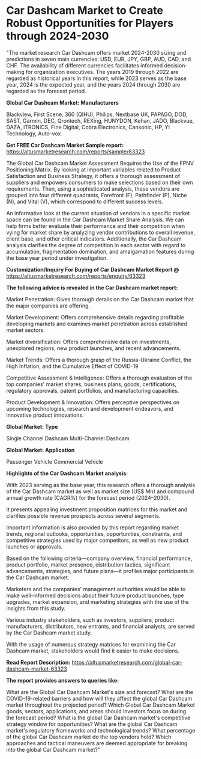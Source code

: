 <h1>Car Dashcam Market to Create Robust Opportunities for Players through 2024-2030 </h1>

"The market research Car Dashcam offers market 2024-2030 sizing and predictions in seven main currencies: USD, EUR, JPY, GBP, AUD, CAD, and CHF. The availability of different currencies facilitates informed decision-making for organization executives. The years 2019 through 2022 are regarded as historical years in this report, while 2023 serves as the base year, 2024 is the expected year, and the years 2024 through 2030 are regarded as the forecast period.

<b>Global Car Dashcam Market: Manufacturers</b>

Blackview, First Scene, 360 (QIHU), Philips, Nextbase UK, PAPAGO, DOD, SAST, Garmin, DEC, Qrontech, REXing, HUNYDON, Kehan, JADO, Blackvue, DAZA, iTRONICS, Fine Digital, Cobra Electronics, Cansonic, HP, YI Technology, Auto-vox

<b>Get FREE Car Dashcam Market Sample report:</b> <a href="https://altusmarketresearch.com/reports/sample/63323">https://altusmarketresearch.com/reports/sample/63323</a>

The Global Car Dashcam Market Assessment Requires the Use of the FPNV Positioning Matrix. By looking at important variables related to Product Satisfaction and Business Strategy, it offers a thorough assessment of suppliers and empowers consumers to make selections based on their own requirements. Then, using a sophisticated analysis, these vendors are grouped into four different quadrants, Forefront (F), Pathfinder (P), Niche (N), and Vital (V), which correspond to different success levels.

An informative look at the current situation of vendors in a specific market space can be found in the Car Dashcam Market Share Analysis. We can help firms better evaluate their performance and their competition when vying for market share by analyzing vendor contributions to overall revenue, client base, and other critical indicators. Additionally, the Car Dashcam analysis clarifies the degree of competition in each sector with regard to accumulation, fragmentation domination, and amalgamation features during the base year period under investigation.

<b>Customization/Inquiry For Buying of Car Dashcam Market Report @</b> <a href="https://altusmarketresearch.com/reports/enquiry/63323">https://altusmarketresearch.com/reports/enquiry/63323</a>

<b>The following advice is revealed in the Car Dashcam market report:</b>

Market Penetration: Gives thorough details on the Car Dashcam market that the major companies are offering.

Market Development: Offers comprehensive details regarding profitable developing markets and examines market penetration across established market sectors.

Market diversification: Offers comprehensive data on investments, unexplored regions, new product launches, and recent advancements.

Market Trends: Offers a thorough grasp of the Russia-Ukraine Conflict, the High Inflation, and the Cumulative Effect of COVID-19

Competitive Assessment & Intelligence: Offers a thorough evaluation of the top companies' market shares, business plans, goods, certifications, regulatory approvals, patent portfolios, and manufacturing capacities.

Product Development & Innovation: Offers perceptive perspectives on upcoming technologies, research and development endeavors, and innovative product innovations.

<b>Global Market: Type</b>

Single Channel Dashcam
Multi-Channel Dashcam

<b>Global Market: Application</b>

Passenger Vehicle
Commercial Vehicle


<b>Highlights of the Car Dashcam Market analysis:</b>

With 2023 serving as the base year, this research offers a thorough analysis of the Car Dashcam market as well as market size (US$ Mn) and compound annual growth rate (CAGR%) for the forecast period (2024–2030).

It presents appealing investment proposition matrices for this market and clarifies possible revenue prospects across several segments.

Important information is also provided by this report regarding market trends, regional outlooks, opportunities, opportunities, constraints, and competitive strategies used by major competitors, as well as new product launches or approvals.

Based on the following criteria—company overview, financial performance, product portfolio, market presence, distribution tactics, significant advancements, strategies, and future plans—it profiles major participants in the Car Dashcam market.

Marketers and the companies' management authorities would be able to make well-informed decisions about their future product launches, type upgrades, market expansion, and marketing strategies with the use of the insights from this study.

Various industry stakeholders, such as investors, suppliers, product manufacturers, distributors, new entrants, and financial analysts, are served by the Car Dashcam market study.

With the usage of numerous strategy matrices for examining the Car Dashcam market, stakeholders would find it easier to make decisions.

<b>Read Report Description:</b> <a href="https://altusmarketresearch.com/global-car-dashcam-market-63323">https://altusmarketresearch.com/global-car-dashcam-market-63323</a>

<b>The report provides answers to queries like:</b>

What are the Global Car Dashcam Market's size and forecast?
What are the COVID-19-related barriers and how will they affect the global Car Dashcam market throughout the projected period?
Which Global Car Dashcam Market goods, sectors, applications, and areas should investors focus on during the forecast period?
What is the global Car Dashcam market's competitive strategy window for opportunities?
What are the global Car Dashcam market's regulatory frameworks and technological trends?
What percentage of the global Car Dashcam market do the top vendors hold?
Which approaches and tactical maneuvers are deemed appropriate for breaking into the global Car Dashcam market?"
